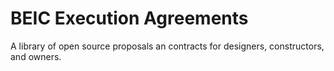 # BEIC Execution Agreements

A library of open source proposals an contracts for designers, constructors, and owners.
